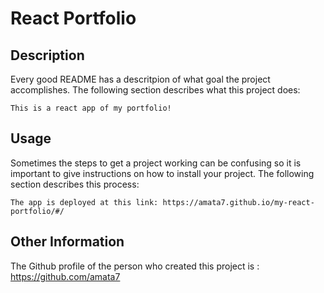 # React Portfolio

## Description

Every good README has a descritpion of what goal the project accomplishes. The following section describes what this project does:

    This is a react app of my portfolio!

## Usage

Sometimes the steps to get a project working can be confusing so it is important to give instructions on how to install your project. The following section describes this process:

    The app is deployed at this link: https://amata7.github.io/my-react-portfolio/#/

## Other Information

The Github profile of the person who created this project is : https://github.com/amata7
